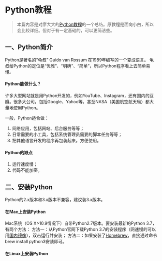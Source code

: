 
# Python教程

>本篇内容是对廖大大的[Python教程](https://www.liaoxuefeng.com/wiki/0014316089557264a6b348958f449949df42a6d3a2e542c000)的一个总结。原教程是面向小白，所以会比较详细。但对于有一定基础的，可以更简洁些。

## 一、Python简介
Python是著名的“龟叔” Guido van Rossum 在1989年编写的一个变成语言。
龟叔给Python的定位是“优雅”、“明确”、“简单”，所以Python程序看上去简单易懂。  

#### Python能做什么？
许多大型网站就是用Python开发的，例如YouTube、Instagram，还有国内的豆瓣。很多大公司，包括Google、Yahoo等，甚至NASA（美国航空航天局）都大量地使用Python。  

一般，Python适合做：  

1. 网络应用，包括网站、后台服务等等；
2. 日常需要的小工具，包括系统管理员需要的脚本任务等等；
3. 把其他语言开发的程序再包装起来，方便使用。

#### Python的缺点  
1. 运行速度慢；
2. 代码不能加密。

## 二、安装Python
Python的2.x版本和3.x版本不兼容，建议装3.x版本。

#### 在Mac上安装Python
Mac系统（OS X>10.9情况下）自带Python2.7版本。要安装最新的Python 3.7，有两个方法：
方法一：从Python官网下载Python 3.7的安装程序（网速慢的可以用[国内镜像](https://pan.baidu.com/s/1kU5OCOB#list/path=%2Fpub%2Fpython)），双击运行并安装；
方法二：如果安装了[Homebrew](https://brew.sh/)，直接通过命令brew install python3安装即可。

#### 在Linux上安装Python




